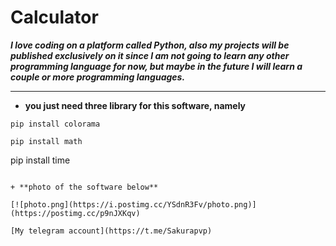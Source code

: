 # **Calculator**
***I love coding on a platform called Python, also my projects will be published exclusively on it since I am not going to learn any other programming language for now, but maybe in the future I will learn a couple or more programming languages.***
___

+ **you just need three library for this software, namely**
~~~
pip install colorama
~~~
~~~
pip install math
~~~
pip install time
~~~

+ **photo of the software below**

[![photo.png](https://i.postimg.cc/YSdnR3Fv/photo.png)](https://postimg.cc/p9nJXKqv)

[My telegram account](https://t.me/Sakurapvp)
